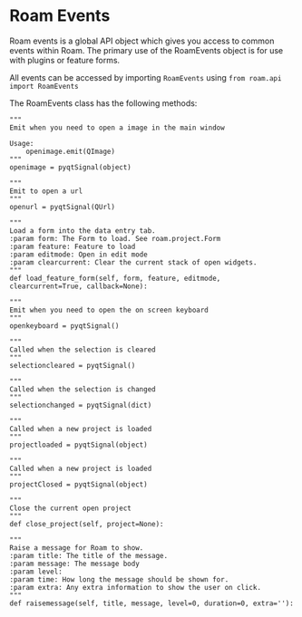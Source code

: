 # Roam Events

Roam events is a global API object which gives you access to common events within Roam.  The primary use of the RoamEvents object is for use with plugins or feature forms.

All events can be accessed by importing `RoamEvents` using `from roam.api import RoamEvents`

The RoamEvents class has the following methods:

```
"""
Emit when you need to open a image in the main window

Usage:
	openimage.emit(QImage)
"""
openimage = pyqtSignal(object)
```

```
"""
Emit to open a url
"""
openurl = pyqtSignal(QUrl)
```

```
"""
Load a form into the data entry tab.
:param form: The Form to load. See roam.project.Form
:param feature: Feature to load
:param editmode: Open in edit mode
:param clearcurrent: Clear the current stack of open widgets.
"""
def load_feature_form(self, form, feature, editmode, clearcurrent=True, callback=None):
```

```
"""
Emit when you need to open the on screen keyboard
"""
openkeyboard = pyqtSignal()
```

```
"""
Called when the selection is cleared
"""
selectioncleared = pyqtSignal()
```

```
"""
Called when the selection is changed
"""
selectionchanged = pyqtSignal(dict)
```

```
"""
Called when a new project is loaded
"""
projectloaded = pyqtSignal(object)
```

```
"""
Called when a new project is loaded
"""
projectClosed = pyqtSignal(object)
```

```
"""
Close the current open project
"""
def close_project(self, project=None):
```

```
"""
Raise a message for Roam to show.
:param title: The title of the message.
:param message: The message body
:param level: 
:param time: How long the message should be shown for.
:param extra: Any extra information to show the user on click.
"""
def raisemessage(self, title, message, level=0, duration=0, extra=''):
```
